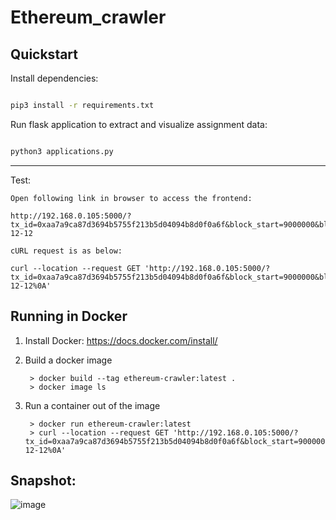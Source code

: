 # Ethereum_crawler

## Quickstart

Install dependencies:

```bash

pip3 install -r requirements.txt
```

Run flask application to extract and visualize assignment data:

```bash

python3 applications.py

```


---

Test:

```
Open following link in browser to access the frontend:

http://192.168.0.105:5000/?tx_id=0xaa7a9ca87d3694b5755f213b5d04094b8d0f0a6f&block_start=9000000&block_end=9099999&date=2020-12-12

cURL request is as below:

curl --location --request GET 'http://192.168.0.105:5000/?tx_id=0xaa7a9ca87d3694b5755f213b5d04094b8d0f0a6f&block_start=9000000&block_end=9099999&date=2020-12-12%0A'
```



## Running in Docker

1. Install Docker: https://docs.docker.com/install/

2. Build a docker image
        
        > docker build --tag ethereum-crawler:latest .
        > docker image ls
        
        
3. Run a container out of the image  

        > docker run ethereum-crawler:latest
        > curl --location --request GET 'http://192.168.0.105:5000/?tx_id=0xaa7a9ca87d3694b5755f213b5d04094b8d0f0a6f&block_start=9000000&block_end=9099999&date=2020-12-12%0A'

        
## Snapshot: 

![image](https://user-images.githubusercontent.com/26508471/133064902-ed485248-7df8-45ce-811e-062278b1ca59.png)
